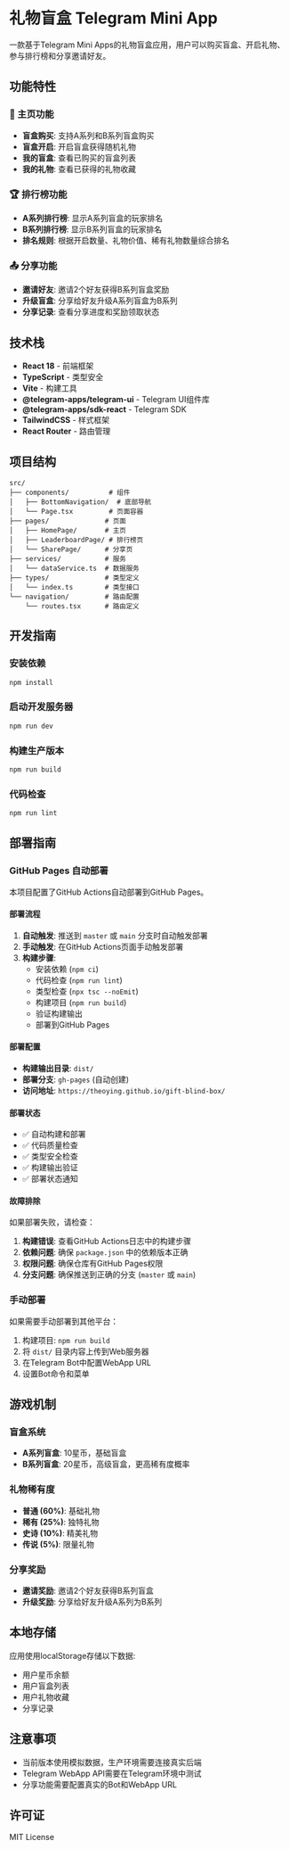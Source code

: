 # 礼物盲盒 Telegram Mini App

一款基于Telegram Mini Apps的礼物盲盒应用，用户可以购买盲盒、开启礼物、参与排行榜和分享邀请好友。

## 功能特性

### 🎁 主页功能
- **盲盒购买**: 支持A系列和B系列盲盒购买
- **盲盒开启**: 开启盲盒获得随机礼物
- **我的盲盒**: 查看已购买的盲盒列表
- **我的礼物**: 查看已获得的礼物收藏

### 🏆 排行榜功能
- **A系列排行榜**: 显示A系列盲盒的玩家排名
- **B系列排行榜**: 显示B系列盲盒的玩家排名
- **排名规则**: 根据开启数量、礼物价值、稀有礼物数量综合排名

### 📤 分享功能
- **邀请好友**: 邀请2个好友获得B系列盲盒奖励
- **升级盲盒**: 分享给好友升级A系列盲盒为B系列
- **分享记录**: 查看分享进度和奖励领取状态

## 技术栈

- **React 18** - 前端框架
- **TypeScript** - 类型安全
- **Vite** - 构建工具
- **@telegram-apps/telegram-ui** - Telegram UI组件库
- **@telegram-apps/sdk-react** - Telegram SDK
- **TailwindCSS** - 样式框架
- **React Router** - 路由管理

## 项目结构

```
src/
├── components/          # 组件
│   ├── BottomNavigation/  # 底部导航
│   └── Page.tsx         # 页面容器
├── pages/              # 页面
│   ├── HomePage/       # 主页
│   ├── LeaderboardPage/ # 排行榜页
│   └── SharePage/      # 分享页
├── services/           # 服务
│   └── dataService.ts  # 数据服务
├── types/              # 类型定义
│   └── index.ts        # 类型接口
└── navigation/         # 路由配置
    └── routes.tsx      # 路由定义
```

## 开发指南

### 安装依赖
```bash
npm install
```

### 启动开发服务器
```bash
npm run dev
```

### 构建生产版本
```bash
npm run build
```

### 代码检查
```bash
npm run lint
```

## 部署指南

### GitHub Pages 自动部署

本项目配置了GitHub Actions自动部署到GitHub Pages。

#### 部署流程

1. **自动触发**: 推送到 `master` 或 `main` 分支时自动触发部署
2. **手动触发**: 在GitHub Actions页面手动触发部署
3. **构建步骤**:
   - 安装依赖 (`npm ci`)
   - 代码检查 (`npm run lint`)
   - 类型检查 (`npx tsc --noEmit`)
   - 构建项目 (`npm run build`)
   - 验证构建输出
   - 部署到GitHub Pages

#### 部署配置

- **构建输出目录**: `dist/`
- **部署分支**: `gh-pages` (自动创建)
- **访问地址**: `https://theoying.github.io/gift-blind-box/`

#### 部署状态

- ✅ 自动构建和部署
- ✅ 代码质量检查
- ✅ 类型安全检查
- ✅ 构建输出验证
- ✅ 部署状态通知

#### 故障排除

如果部署失败，请检查：

1. **构建错误**: 查看GitHub Actions日志中的构建步骤
2. **依赖问题**: 确保 `package.json` 中的依赖版本正确
3. **权限问题**: 确保仓库有GitHub Pages权限
4. **分支问题**: 确保推送到正确的分支 (`master` 或 `main`)

### 手动部署

如果需要手动部署到其他平台：

1. 构建项目: `npm run build`
2. 将 `dist/` 目录内容上传到Web服务器
3. 在Telegram Bot中配置WebApp URL
4. 设置Bot命令和菜单

## 游戏机制

### 盲盒系统
- **A系列盲盒**: 10星币，基础盲盒
- **B系列盲盒**: 20星币，高级盲盒，更高稀有度概率

### 礼物稀有度
- **普通 (60%)**: 基础礼物
- **稀有 (25%)**: 独特礼物
- **史诗 (10%)**: 精美礼物
- **传说 (5%)**: 限量礼物

### 分享奖励
- **邀请奖励**: 邀请2个好友获得B系列盲盒
- **升级奖励**: 分享给好友升级A系列为B系列

## 本地存储

应用使用localStorage存储以下数据:
- 用户星币余额
- 用户盲盒列表
- 用户礼物收藏
- 分享记录

## 注意事项

- 当前版本使用模拟数据，生产环境需要连接真实后端
- Telegram WebApp API需要在Telegram环境中测试
- 分享功能需要配置真实的Bot和WebApp URL

## 许可证

MIT License
